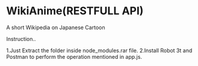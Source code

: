# WikiAnime(RESTFULL API)
A short Wikipedia on Japanese Cartoon 



Instruction..

1.Just Extract the folder inside node_modules.rar file.
2.Install Robot 3t and Postman to perform the operation mentioned in app.js.
